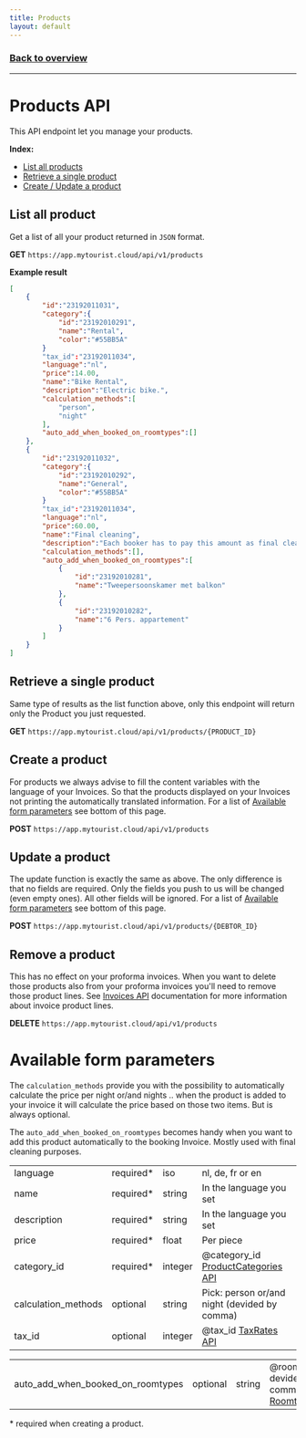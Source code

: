 ```yaml
---
title: Products
layout: default
---
```

### [Back to overview](index.html#start-developing-testing-and-deploy)
---
# Products API
This API endpoint let you manage your products.    

**Index:** 
- [List all products](#list-all-products)
- [Retrieve a single product](#retrieve-a-single-product)
- [Create / Update a product](#create--update-a-product)

## List all product
Get a list of all your product returned in `JSON` format.

**GET** `https://app.mytourist.cloud/api/v1/products`

**Example result**
```json
[
    {
        "id":"23192011031",
        "category":{
            "id":"23192010291",
            "name":"Rental",
            "color":"#55BB5A"
        }
        "tax_id":"23192011034",
        "language":"nl",
        "price":14.00,
        "name":"Bike Rental",
        "description":"Electric bike.",
        "calculation_methods":[
            "person",
            "night"
        ],
        "auto_add_when_booked_on_roomtypes":[]
    },
    {
        "id":"23192011032",
        "category":{
            "id":"23192010292",
            "name":"General",
            "color":"#55BB5A"
        }
        "tax_id":"23192011034",
        "language":"nl",
        "price":60.00,
        "name":"Final cleaning",
        "description":"Each booker has to pay this amount as final cleaning service.",
        "calculation_methods":[],
        "auto_add_when_booked_on_roomtypes":[
            {
                "id":"23192010281",
                "name":"Tweepersoonskamer met balkon"
            },
            {
                "id":"23192010282",
                "name":"6 Pers. appartement"
            }
        ]
    }
]
```

## Retrieve a single product
Same type of results as the list function above, only this endpoint will return only the Product you just requested.

**GET** `https://app.mytourist.cloud/api/v1/products/{PRODUCT_ID}`

## Create a product
For products we always advise to fill the content variables with the language of your Invoices. So that the products displayed on your Invoices not printing the automatically translated information. For a list of [Available form parameters](#available-from-parameters) see bottom of this page.

**POST** `https://app.mytourist.cloud/api/v1/products`

## Update a product
The update function is exactly the same as above. The only difference is that no fields are required. Only the fields you push to us will be changed (even empty ones). All other fields will be ignored. For a list of [Available form parameters](#available-from-parameters) see bottom of this page.

**POST** `https://app.mytourist.cloud/api/v1/products/{DEBTOR_ID}`

## Remove a product
This has no effect on your proforma invoices. When you want to delete those products also from your proforma invoices you'll need to remove those product lines. See [Invoices API](invoices.html) documentation for more information about invoice product lines.

**DELETE** `https://app.mytourist.cloud/api/v1/products`

# Available form parameters
The `calculation_methods` provide you with the possibility to automatically calculate the price per night or/and nights .. when the product is added to your invoice it will calculate the price based on those two items. But is always optional.

The `auto_add_when_booked_on_roomtypes` becomes handy when you want to add this product automatically to the booking Invoice. Mostly used with final cleaning purposes.

<table>
    <tr><td>language</td><td>required*</td><td>iso</td><td>nl, de, fr or en</td></tr>    
    <tr><td>name</td><td>required*</td><td>string</td><td>In the language you set</td></tr>    
    <tr><td>description</td><td>required*</td><td>string</td><td>In the language you set</td></tr>    
    <tr><td>price</td><td>required*</td><td>float</td><td>Per piece</td></tr>    
    <tr><td>category_id</td><td>required*</td><td>integer</td><td>@category_id <a href="#">ProductCategories API</a></td></tr>    
    <tr><td>calculation_methods</td><td>optional</td><td>string</td><td>Pick: person or/and night (devided by comma)</td></tr>    
    <tr><td>tax_id</td><td>optional</td><td>integer</td><td>@tax_id <a href="#">TaxRates API</a></td></tr>    
</table>
<table>
    <tr><td>auto_add_when_booked_on_roomtypes</td><td>optional</td><td>string</td><td>@roomtype_id's devided by a comma <a href="#">Roomtypes API</a></td></tr>    
</table>
* required when creating a product.